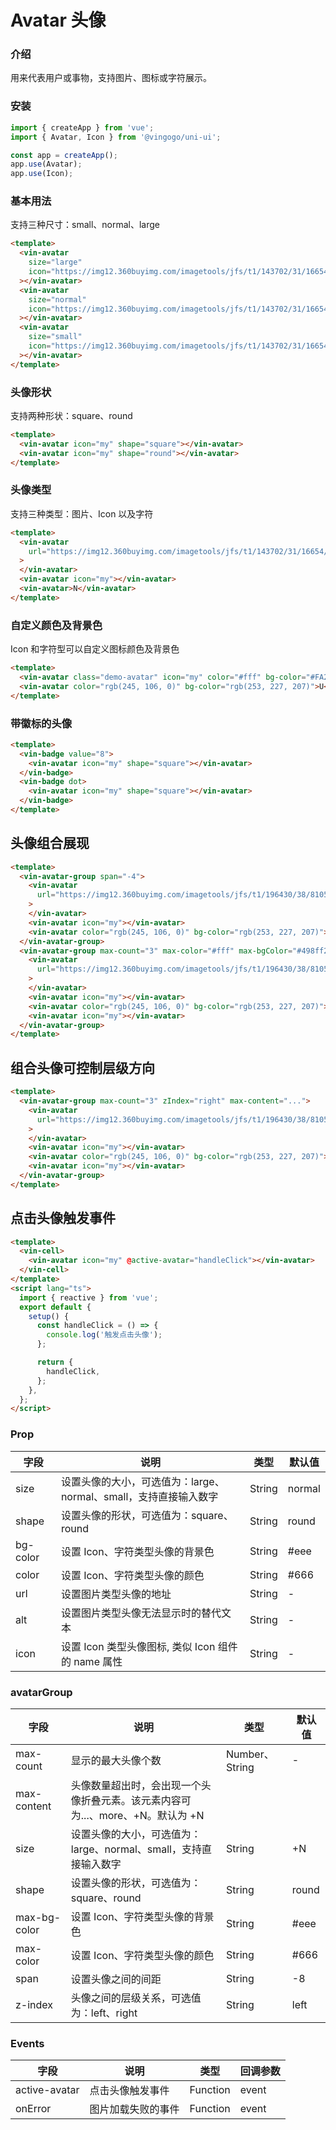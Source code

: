 # Avatar 头像

### 介绍

用来代表用户或事物，支持图片、图标或字符展示。

### 安装

```javascript
import { createApp } from 'vue';
import { Avatar, Icon } from '@vingogo/uni-ui';

const app = createApp();
app.use(Avatar);
app.use(Icon);
```

### 基本用法

支持三种尺寸：small、normal、large

```html
<template>
  <vin-avatar
    size="large"
    icon="https://img12.360buyimg.com/imagetools/jfs/t1/143702/31/16654/116794/5fc6f541Edebf8a57/4138097748889987.png"
  ></vin-avatar>
  <vin-avatar
    size="normal"
    icon="https://img12.360buyimg.com/imagetools/jfs/t1/143702/31/16654/116794/5fc6f541Edebf8a57/4138097748889987.png"
  ></vin-avatar>
  <vin-avatar
    size="small"
    icon="https://img12.360buyimg.com/imagetools/jfs/t1/143702/31/16654/116794/5fc6f541Edebf8a57/4138097748889987.png"
  ></vin-avatar>
</template>
```

### 头像形状

支持两种形状：square、round

```html
<template>
  <vin-avatar icon="my" shape="square"></vin-avatar>
  <vin-avatar icon="my" shape="round"></vin-avatar>
</template>
```

### 头像类型

支持三种类型：图片、Icon 以及字符

```html
<template>
  <vin-avatar
    url="https://img12.360buyimg.com/imagetools/jfs/t1/143702/31/16654/116794/5fc6f541Edebf8a57/4138097748889987.png"
  >
  </vin-avatar>
  <vin-avatar icon="my"></vin-avatar>
  <vin-avatar>N</vin-avatar>
</template>
```

### 自定义颜色及背景色

Icon 和字符型可以自定义图标颜色及背景色

```html
<template>
  <vin-avatar class="demo-avatar" icon="my" color="#fff" bg-color="#FA2C19"></vin-avatar>
  <vin-avatar color="rgb(245, 106, 0)" bg-color="rgb(253, 227, 207)">U</vin-avatar>
</template>
```

### 带徽标的头像

```html
<template>
  <vin-badge value="8">
    <vin-avatar icon="my" shape="square"></vin-avatar>
  </vin-badge>
  <vin-badge dot>
    <vin-avatar icon="my" shape="square"></vin-avatar>
  </vin-badge>
</template>
```

## 头像组合展现

```html
<template>
  <vin-avatar-group span="-4">
    <vin-avatar
      url="https://img12.360buyimg.com/imagetools/jfs/t1/196430/38/8105/14329/60c806a4Ed506298a/e6de9fb7b8490f38.png"
    >
    </vin-avatar>
    <vin-avatar icon="my"></vin-avatar>
    <vin-avatar color="rgb(245, 106, 0)" bg-color="rgb(253, 227, 207)">U</vin-avatar>
  </vin-avatar-group>
  <vin-avatar-group max-count="3" max-color="#fff" max-bgColor="#498ff2">
    <vin-avatar
      url="https://img12.360buyimg.com/imagetools/jfs/t1/196430/38/8105/14329/60c806a4Ed506298a/e6de9fb7b8490f38.png"
    >
    </vin-avatar>
    <vin-avatar icon="my"></vin-avatar>
    <vin-avatar color="rgb(245, 106, 0)" bg-color="rgb(253, 227, 207)">U</vin-avatar>
    <vin-avatar icon="my"></vin-avatar>
  </vin-avatar-group>
</template>
```

## 组合头像可控制层级方向

```html
<template>
  <vin-avatar-group max-count="3" zIndex="right" max-content="...">
    <vin-avatar
      url="https://img12.360buyimg.com/imagetools/jfs/t1/196430/38/8105/14329/60c806a4Ed506298a/e6de9fb7b8490f38.png"
    >
    </vin-avatar>
    <vin-avatar icon="my"></vin-avatar>
    <vin-avatar color="rgb(245, 106, 0)" bg-color="rgb(253, 227, 207)">U</vin-avatar>
    <vin-avatar icon="my"></vin-avatar>
  </vin-avatar-group>
</template>
```

## 点击头像触发事件

```html
<template>
  <vin-cell>
    <vin-avatar icon="my" @active-avatar="handleClick"></vin-avatar>
  </vin-cell>
</template>
<script lang="ts">
  import { reactive } from 'vue';
  export default {
    setup() {
      const handleClick = () => {
        console.log('触发点击头像');
      };

      return {
        handleClick,
      };
    },
  };
</script>
```

### Prop

| 字段     | 说明                                                             | 类型   | 默认值 |
| -------- | ---------------------------------------------------------------- | ------ | ------ |
| size     | 设置头像的大小，可选值为：large、normal、small，支持直接输入数字 | String | normal |
| shape    | 设置头像的形状，可选值为：square、round                          | String | round  |
| bg-color | 设置 Icon、字符类型头像的背景色                                  | String | #eee   |
| color    | 设置 Icon、字符类型头像的颜色                                    | String | #666   |
| url      | 设置图片类型头像的地址                                           | String | -      |
| alt      | 设置图片类型头像无法显示时的替代文本                             | String | -      |
| icon     | 设置 Icon 类型头像图标, 类似 Icon 组件的 name 属性               | String | -      |

### avatarGroup

| 字段         | 说明                                                                           | 类型           | 默认值 |
| ------------ | ------------------------------------------------------------------------------ | -------------- | ------ |
| max-count    | 显示的最大头像个数                                                             | Number、String | -      |
| max-content  | 头像数量超出时，会出现一个头像折叠元素。该元素内容可为...、more、+N。默认为 +N |
| size         | 设置头像的大小，可选值为：large、normal、small，支持直接输入数字               | String         | +N     |
| shape        | 设置头像的形状，可选值为：square、round                                        | String         | round  |
| max-bg-color | 设置 Icon、字符类型头像的背景色                                                | String         | #eee   |
| max-color    | 设置 Icon、字符类型头像的颜色                                                  | String         | #666   |
| span         | 设置头像之间的间距                                                             | String         | -8     |
| z-index      | 头像之间的层级关系，可选值为：left、right                                      | String         | left   |

### Events

| 字段          | 说明               | 类型     | 回调参数 |
| ------------- | ------------------ | -------- | -------- |
| active-avatar | 点击头像触发事件   | Function | event    |
| onError       | 图片加载失败的事件 | Function | event    |
